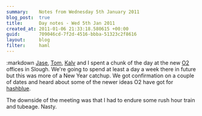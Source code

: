 ```yaml
---
summary:    Notes from Wednesday 5th January 2011
blog_post:  true
title:      Day notes - Wed 5th Jan 2011
created_at: 2011-01-06 21:33:18.580615 +00:00
guid:       709046cd-7f2d-4516-bbba-51323c2f8616
layout:     blog
filter:     haml
---
```

:markdown
  [Jase](http://jasoncale.com/), [Tom](http://tomafro.net/), [Kalv](http://kalv.co.uk/) and I spent a chunk of the day at the new [O2](http://www.o2.co.uk/) offices in Slough.  We're going to spend at least a day a week there in future but this was more of a New Year catchup.  We got confirmation on a couple of dates and heard about some of the newer ideas O2 have got for [hashblue](https://hashblue.com/).

  The downside of the meeting was that I had to endure some rush hour train and tubeage.  Nasty.
